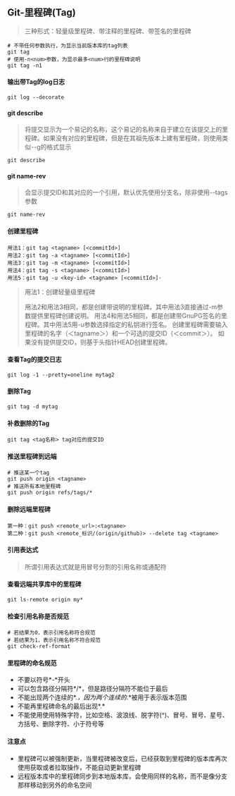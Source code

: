 ## Git-里程碑(Tag)

> 三种形式：轻量级里程碑、带注释的里程碑、带签名的里程碑

```shell
# 不带任何参数执行，为显示当前版本库的tag列表
git tag
# 使用-n<num>参数，为显示最多<num>行的里程碑说明
git tag -n1
```

#### 输出带Tag的log日志

```shell
git log --decorate
```

#### git describe

> 将提交显示为一个易记的名称，这个易记的名称来自于建立在该提交上的里程碑。如果没有对应的里程碑，但是在其祖先版本上建有里程碑，则使用类似<tag>-<num>-g<commit>的格式显示

```shell
git describe
```

#### git name-rev

> 会显示提交ID和其对应的一个引用，默认优先使用分支名，除非使用--tags参数

```shell
git name-rev
```

#### 创建里程碑

```shell
用法1：git tag <tagname> [<commitId>]
用法2：git tag -a <tagname> [<commitId>]
用法3：git tag -m <tagname> [<commitId>]
用法4：git tag -s <tagname> [<commitId>]
用法5：git tag -u <key-id> <tagname> [<commitId>]·
```

>用法1：创建轻量级里程碑
>
>用法2和用法3相同，都是创建带说明的里程碑。其中用法3直接通过-m参数提供里程碑创建说明。
>用法4和用法5相同，都是创建带GnuPG签名的里程碑。其中用法5用-u参数选择指定的私钥进行签名。
>创建里程碑需要输入里程碑的名字（＜tagname＞）和一个可选的提交ID（＜commit＞）。
>如果没有提供提交ID，则基于头指针HEAD创建里程碑。

#### 查看Tag的提交日志

```shell
git log -1 --pretty=oneline mytag2
```

#### 删除Tag

```shell
git tag -d mytag
```

#### 补救删除的Tag

```shell
git tag <tag名称> tag对应的提交ID
```

#### 推送里程碑到远端

```shell
# 推送某一个tag
git push origin <tagname>
# 推送所有本地里程碑
git push origin refs/tags/*
```

#### 删除远端里程碑

```shell
第一种：git push <remote_url>:<tagname>
第二种：git push <remote_标识/(origin/github)> --delete tag <tagname>
```

#### 引用表达式

> 所谓引用表达式就是用冒号分割的引用名称或通配符

#### 查看远端共享库中的里程碑

```shell
git ls-remote origin my*
```

#### 检查引用名称是否规范

```shell
# 若结果为0，表示引用名称符合规范
# 若结果为1，表示引用名称不符合规范
git check-ref-format
```



#### 里程碑的命名规范

* 不要以符号*-*开头
* 可以包含路径分隔符*/*，但是路径分隔符不能位于最后
* 不能出现两个连续的*.*，因为两个连续的*.*被用于表示版本范围
* 不能再里程碑命名的最后出现*.*
* 不能使用使用特殊字符，比如空格、波浪线、脱字符(^)、冒号、冒号、星号、方括号、删除字符、小于符号等



#### 注意点

* 里程碑可以被强制更新，当里程碑被改变后，已经获取到里程碑的版本库再次使用获取或者拉取操作，不能自动更新里程碑
* 远程版本库中的里程碑同步到本地版本库，会使用同样的名称，而不是像分支那样移动到另外的命名空间
